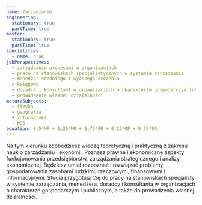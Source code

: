 ```yaml
---
name: Zarządzanie
engineering:
  stationary: true
  partTime: true
master:
  stationary: true
  partTime: true
specialities:
  - name: brak
jobPerspectives:
  - zarządzanie procesami w organizacjach
  - praca na stanowiskach specjalistycznych w systemie zarządzania
  - menedżer średniego i wyższego szczebla
  - księgowy
  - doradca i konsultant w organizacjach o charakterze gospodarczym lub publicznym
  - prowadzenie własnej działalności
maturaSubjects:
  - fizyka
  - geografia
  - informatyka
  - WOS
equation: 0,5*MP + 1,25*MR + 1,75*FR + 0,25*OP + 0,75*OR
---
```

Na tym kierunku zdobędziesz wiedzę teoretyczną i praktyczną z zakresu nauk o zarządzaniu i ekonomii. Poznasz prawne i ekonomiczne aspekty funkcjonowania przedsiębiorstw, zarządzania strategicznego i analizy ekonomicznej. Będziesz umiał rozpoznać i rozwiązać problemy gospodarowania zasobami ludzkimi, rzeczowymi, finansowymi i informacyjnymi. Studia przygotują Cię do pracy na stanowiskach specjalisty w systemie zarządzania, menedżera, doradcy i konsultanta w organizacjach o charakterze gospodarczym i publicznym, a także do prowadzenia własnej działalności.